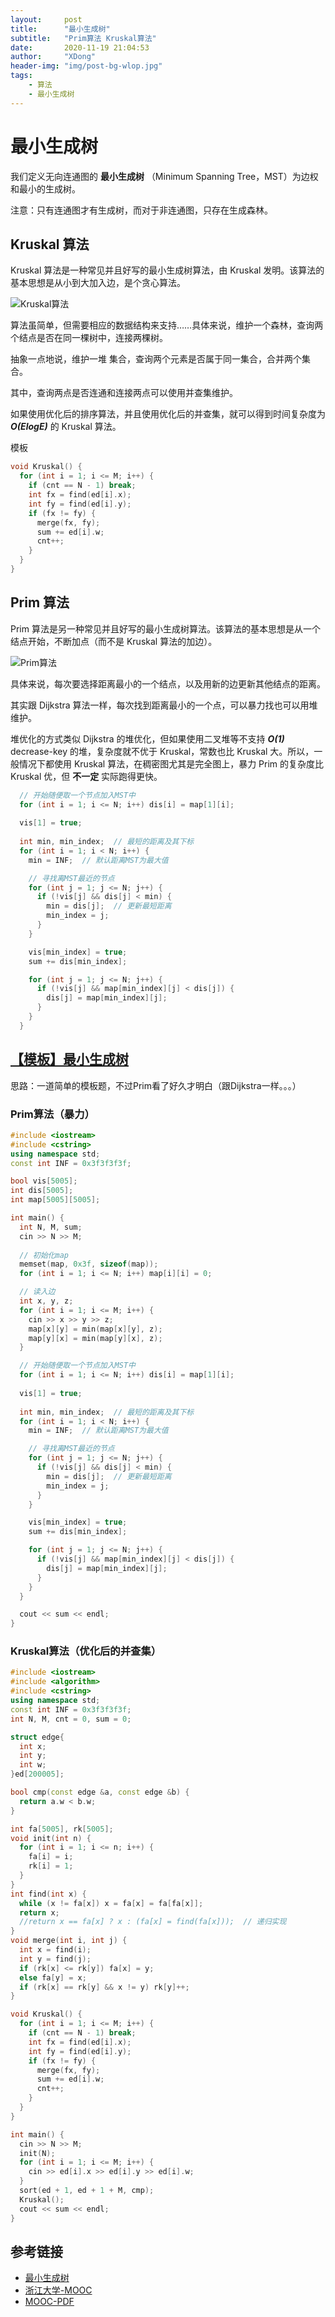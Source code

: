 ```yaml
---
layout:     post
title:      "最小生成树"
subtitle:   "Prim算法 Kruskal算法"
date:       2020-11-19 21:04:53
author:     "XDong"
header-img: "img/post-bg-wlop.jpg"
tags:
    - 算法
    - 最小生成树
---
```



# 最小生成树

我们定义无向连通图的 **最小生成树** （Minimum Spanning Tree，MST）为边权和最小的生成树。

注意：只有连通图才有生成树，而对于非连通图，只存在生成森林。

## Kruskal 算法

Kruskal 算法是一种常见并且好写的最小生成树算法，由 Kruskal 发明。该算法的基本思想是从小到大加入边，是个贪心算法。

![Kruskal算法](/img/algorithms/mst-2.jpg)

算法虽简单，但需要相应的数据结构来支持……具体来说，维护一个森林，查询两个结点是否在同一棵树中，连接两棵树。

抽象一点地说，维护一堆 集合，查询两个元素是否属于同一集合，合并两个集合。

其中，查询两点是否连通和连接两点可以使用并查集维护。

如果使用优化后的排序算法，并且使用优化后的并查集，就可以得到时间复杂度为 ***O(ElogE)*** 的 Kruskal 算法。

模板

```cpp
void Kruskal() {
  for (int i = 1; i <= M; i++) {
    if (cnt == N - 1) break;
    int fx = find(ed[i].x);
    int fy = find(ed[i].y);
    if (fx != fy) {
      merge(fx, fy);
      sum += ed[i].w;
      cnt++;
    }
  }
}
```

## Prim 算法

Prim 算法是另一种常见并且好写的最小生成树算法。该算法的基本思想是从一个结点开始，不断加点（而不是 Kruskal 算法的加边）。

![Prim算法](/img/algorithms/mst-1.jpg)

具体来说，每次要选择距离最小的一个结点，以及用新的边更新其他结点的距离。

其实跟 Dijkstra 算法一样，每次找到距离最小的一个点，可以暴力找也可以用堆维护。

堆优化的方式类似 Dijkstra 的堆优化，但如果使用二叉堆等不支持 ***O(1)*** decrease-key 的堆，复杂度就不优于 Kruskal，常数也比 Kruskal 大。所以，一般情况下都使用 Kruskal 算法，在稠密图尤其是完全图上，暴力 Prim 的复杂度比 Kruskal 优，但 **不一定** 实际跑得更快。

```cpp
  // 开始随便取一个节点加入MST中
  for (int i = 1; i <= N; i++) dis[i] = map[1][i];
  
  vis[1] = true;
  
  int min, min_index;  // 最短的距离及其下标
  for (int i = 1; i < N; i++) {
    min = INF;  // 默认距离MST为最大值

    // 寻找离MST最近的节点
    for (int j = 1; j <= N; j++) {
      if (!vis[j] && dis[j] < min) {
        min = dis[j];  // 更新最短距离
        min_index = j;
      }
    }

    vis[min_index] = true;
    sum += dis[min_index];

    for (int j = 1; j <= N; j++) {
      if (!vis[j] && map[min_index][j] < dis[j]) {
        dis[j] = map[min_index][j];
      }
    }
  }
```

## [【模板】最小生成树](https://www.luogu.com.cn/problem/P3366)

思路：一道简单的模板题，不过Prim看了好久才明白（跟Dijkstra一样。。。）

### Prim算法（暴力）

```cpp
#include <iostream>
#include <cstring>
using namespace std;
const int INF = 0x3f3f3f3f;

bool vis[5005];
int dis[5005];
int map[5005][5005];

int main() {
  int N, M, sum;
  cin >> N >> M;
  
  // 初始化map
  memset(map, 0x3f, sizeof(map));
  for (int i = 1; i <= N; i++) map[i][i] = 0;

  // 读入边
  int x, y, z;
  for (int i = 1; i <= M; i++) {
    cin >> x >> y >> z;
    map[x][y] = min(map[x][y], z);
    map[y][x] = min(map[y][x], z);
  }

  // 开始随便取一个节点加入MST中
  for (int i = 1; i <= N; i++) dis[i] = map[1][i];
  
  vis[1] = true;
  
  int min, min_index;  // 最短的距离及其下标
  for (int i = 1; i < N; i++) {
    min = INF;  // 默认距离MST为最大值

    // 寻找离MST最近的节点
    for (int j = 1; j <= N; j++) {
      if (!vis[j] && dis[j] < min) {
        min = dis[j];  // 更新最短距离
        min_index = j;
      }
    }

    vis[min_index] = true;
    sum += dis[min_index];

    for (int j = 1; j <= N; j++) {
      if (!vis[j] && map[min_index][j] < dis[j]) {
        dis[j] = map[min_index][j];
      }
    }
  }

  cout << sum << endl;
}
```

### Kruskal算法（优化后的并查集）

```cpp
#include <iostream>
#include <algorithm>
#include <cstring>
using namespace std;
const int INF = 0x3f3f3f3f;
int N, M, cnt = 0, sum = 0;

struct edge{
  int x;
  int y;
  int w;
}ed[200005];

bool cmp(const edge &a, const edge &b) {
  return a.w < b.w;
}

int fa[5005], rk[5005];
void init(int n) {
  for (int i = 1; i <= n; i++) {
    fa[i] = i;
    rk[i] = 1;
  }
}
int find(int x) {
  while (x != fa[x]) x = fa[x] = fa[fa[x]];
  return x;
  //return x == fa[x] ? x : (fa[x] = find(fa[x]));  // 递归实现
}
void merge(int i, int j) {
  int x = find(i);
  int y = find(j);
  if (rk[x] <= rk[y]) fa[x] = y;
  else fa[y] = x;
  if (rk[x] == rk[y] && x != y) rk[y]++;
}

void Kruskal() {
  for (int i = 1; i <= M; i++) {
    if (cnt == N - 1) break;
    int fx = find(ed[i].x);
    int fy = find(ed[i].y);
    if (fx != fy) {
      merge(fx, fy);
      sum += ed[i].w;
      cnt++;
    }
  }
}

int main() {
  cin >> N >> M;
  init(N);
  for (int i = 1; i <= M; i++) {
    cin >> ed[i].x >> ed[i].y >> ed[i].w;
  }
  sort(ed + 1, ed + 1 + M, cmp);
  Kruskal();
  cout << sum << endl;
}
```

## 参考链接

- [最小生成树](https://oi-wiki.org/graph/mst/)
- [浙江大学-MOOC](https://www.icourse163.org/course/ZJU-93001)
- [MOOC-PDF](/pdf/8-1.pdf)